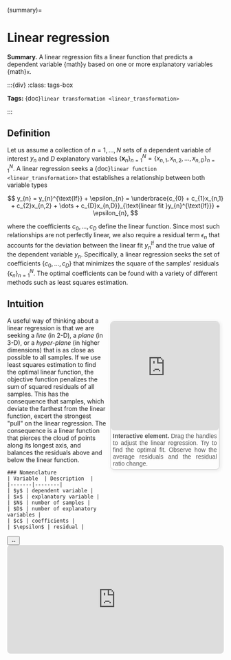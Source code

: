 (summary)=

# Linear regression

**Summary.** A linear regression fits a linear function that predicts a dependent variable {math}`y` based on one or more explanatory variables {math}`x`. 

:::{div}
:class: tags-box

**Tags:** <span class="tag-pill">{doc}`linear transformation <linear_transformation>`</span> 

:::

<!-- hidden-tag:linear algebra -->

## Definition

Let us assume a collection of $n=1,\dots,N$ sets of a dependent variable of interest $y_{n}$ and $D$ explanatory variables $\{\boldsymbol{x}_{n}\}_{n=1}^{N}=\{x_{n,1},x_{n,2},\dots,x_{n,D}\}_{n=1}^{N}$. A linear regression seeks a {doc}`linear function <linear_transformation>` that establishes a relationship between both variable types

$$
y_{n} = y_{n}^{\text{lf}} + \epsilon_{n} = \underbrace{c_{0} + c_{1}x_{n,1} + c_{2}x_{n,2} + \dots + c_{D}x_{n,D}}_{\text{linear fit }y_{n}^{\text{lf}}} + \epsilon_{n},
$$

where the coefficients ${c_{0},\dots,c_{D}}$ define the linear function. Since most such relationships are not perfectly linear, we also require a residual term $\epsilon_{n}$ that accounts for the deviation between the linear fit $y_{n}^{\text{lf}}$ and the true value of the dependent variable $y_{n}$. Specifically, a linear regression seeks the set of coefficients $\{c_{0},\dots,c_{D}\}$ that minimizes the square of the samples' residuals $\{\epsilon_{n}\}_{n=1}^{N}$. The optimal coefficients can be found with a variety of different methods such as least squares estimation.

## Intuition

<div style="float: right; width: 50%; margin: 10px; border: 1px solid #ccc; border-radius: 8px; box-shadow: 2px 2px 10px rgba(0, 0, 0, 0.1);">
    <iframe src="https://maxramgraber.github.io/MASTER/main/_static/elements/linear_regression.html" style="width: 100%; aspect-ratio: 1 / 1; border: none; border-radius: 8px;"></iframe>
    <div style="text-align: justify; padding: 5px; font-size: 14px; font-family: Arial, sans-serif; color: #555;">
        <strong>Interactive element.</strong> Drag the handles to adjust the linear regression. Try to find the optimal fit. Observe how the average residuals and the residual ratio change.
    </div>
</div>

A useful way of thinking about a linear regression is that we are seeking a *line* (in 2-D), a *plane* (in 3-D), or a *hyper-plane* (in higher dimensions) that is as close as possible to all samples. If we use least squares estimation to find the optimal linear function, the objective function penalizes the sum of squared residuals of all samples. This has the consequence that samples, which deviate the farthest from the linear function, excert the strongest "pull" on the linear regression. The consequence is a linear function that pierces the cloud of points along its longest axis, and balances the residuals above and below the linear function.

```{div} sticky-variable-table
### Nomenclature
| Variable  | Description  |
|-------|--------|
| $y$ | dependent variable |
| $x$ | explanatory variable |
| $N$ | number of samples |
| $D$ | number of explanatory variables |
| $c$ | coefficients |
| $\epsilon$ | residual |
```

<div id="sticky-iframe-container" background="white">
  <button id="toggle-iframe">↔</button>
  <iframe id="sticky-iframe" src="https://maxramgraber.github.io/MASTER/main/_static/elements/navigation.html" style="width: 100%; aspect-ratio: 2 / 1; border: none; border-radius: 8px; background: white"></iframe>
</div>
